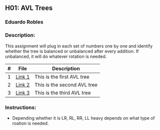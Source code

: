 ## H01: AVL Trees
### Eduardo Robles
### Description: 

This assignment will plug in each set of numbers one by one and identify whether the tree is balanced or unbalanced after every addition. If unbalanced, it will do whatever rotation is needed.

|  #  |  File  |  Description  |
| :---: | ---------------- | -------------------------------------------------- |
|  1  |  [Link 1](https://1drv.ms/b/c/14bb949ad3dc33ee/EezvZuof3iNDg-g0t6pELHQBibxlvKlBky7eFdD5Kd1gEw?e=4RnWHh)  |  This is the first AVL tree  |
|  2  |  [Link 2](https://1drv.ms/b/c/14bb949ad3dc33ee/EdqpYvKTvPNCmotrAJVfmCgBjLhm9TmRfllaOgef-JXvzA?e=oRY9nD)  |  This is the second AVL tree  |
|  3  |  [Link 3](https://1drv.ms/b/c/14bb949ad3dc33ee/EXHY4Qul7QVAp8PRkXFYIM0By6XLRzj2qrMlKrKfhRjVuQ?e=Cy0jkT)  |  This is the third AVL tree  |

### Instructions:

- Depending whether it is LR, RL, RR, LL heavy depends on what type of roation is needed.
